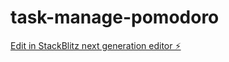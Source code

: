 # task-manage-pomodoro

[Edit in StackBlitz next generation editor ⚡️](https://stackblitz.com/~/github.com/lipefan0/task-manage-pomodoro)